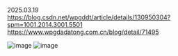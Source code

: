 2025.03.19  
https://blog.csdn.net/wpgddt/article/details/130950304?spm=1001.2014.3001.5501  
https://www.wpgdadatong.com.cn/blog/detail/71495

![image](https://github.com/user-attachments/assets/d50b9afd-dd78-4758-8238-ab8e66bda0ef)
![image](https://github.com/user-attachments/assets/3a2a1d61-6cf5-40b9-a1f3-3f26fb3cfe1c)
